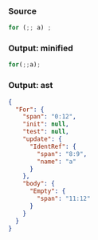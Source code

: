 ### Source
```js parse:stmt
for (;; a) ;
```

### Output: minified
```js
for(;;a);
```

### Output: ast
```json
{
  "For": {
    "span": "0:12",
    "init": null,
    "test": null,
    "update": {
      "IdentRef": {
        "span": "8:9",
        "name": "a"
      }
    },
    "body": {
      "Empty": {
        "span": "11:12"
      }
    }
  }
}
```

